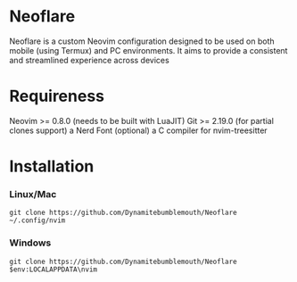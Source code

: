 # Neoflare
<div align="center"
  <img src="https://media.discordapp.net/attachments/1081213475331788812/1126587090432446564/Untitled18_20230706183511.png?width=1200&height=526">
</div>
Neoflare is a custom Neovim configuration designed to be used on both mobile (using Termux) and PC environments.
It aims to provide a consistent and streamlined experience across devices

# Requireness
  Neovim >= 0.8.0 (needs to be built with LuaJIT)
  Git >= 2.19.0 (for partial clones support)
  a Nerd Font (optional)
  a C compiler for nvim-treesitter
# Installation
### Linux/Mac
`git clone https://github.com/Dynamitebumblemouth/Neoflare ~/.config/nvim`

### Windows
`git clone https://github.com/Dynamitebumblemouth/Neoflare $env:LOCALAPPDATA\nvim`
